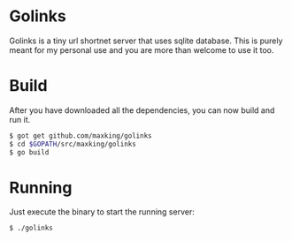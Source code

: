Golinks
=======

Golinks is a tiny url shortnet server that uses sqlite database. This is purely
meant for my personal use and you are more than welcome to use it too.

Build
=====

After you have downloaded all the dependencies, you can now build and run it.

```bash
$ got get github.com/maxking/golinks
$ cd $GOPATH/src/maxking/golinks
$ go build
```

Running
=======

Just execute the binary to start the running server:

```bash
$ ./golinks
```
